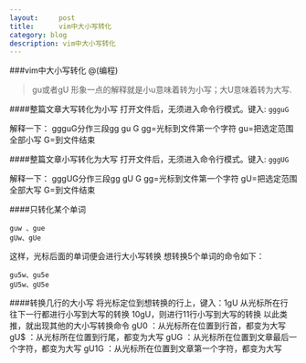 ```yaml
---
layout:     post
title:      vim中大小写转化
category: blog
description: vim中大小写转化
---
```


[wardensky]:    http://wardensky.github.io/vim

###vim中大小写转化
@(编程)

>gu或者gU
形象一点的解释就是小u意味着转为小写；大U意味着转为大写.

####整篇文章大写转化为小写
 打开文件后，无须进入命令行模式。键入:
 ```ggguG  ```

解释一下：
ggguG分作三段gg gu G
gg=光标到文件第一个字符
gu=把选定范围全部小写
G=到文件结束

####整篇文章小写转化为大写
 打开文件后，无须进入命令行模式。键入:
 ```gggUG  ```

解释一下：
gggUG分作三段gg gU G
gg=光标到文件第一个字符
gU=把选定范围全部大写
G=到文件结束

####只转化某个单词

```
guw 、gue
gUw、gUe
```
这样，光标后面的单词便会进行大小写转换
想转换5个单词的命令如下：
```
gu5w、gu5e
gU5w、gU5e
```

####转换几行的大小写
将光标定位到想转换的行上，键入：1gU 从光标所在行 往下一行都进行小写到大写的转换
10gU，则进行11行小写到大写的转换
以此类推，就出现其他的大小写转换命令
gU0        ：从光标所在位置到行首，都变为大写
gU$        ：从光标所在位置到行尾，都变为大写
gUG        ：从光标所在位置到文章最后一个字符，都变为大写
gU1G      ：从光标所在位置到文章第一个字符，都变为大写
